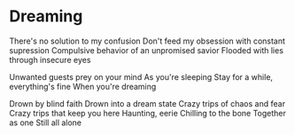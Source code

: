 Dreaming
========

There's no solution to my confusion
Don't feed my obsession with constant supression
Compulsive behavior of an unpromised savior
Flooded with lies through insecure eyes

Unwanted guests prey on your mind
As you're sleeping
Stay for a while, everything's fine
When you're dreaming

Drown by blind faith
Drown into a dream state
Crazy trips of chaos and fear
Crazy trips that keep you here
Haunting, eerie
Chilling to the bone
Together as one
Still all alone
